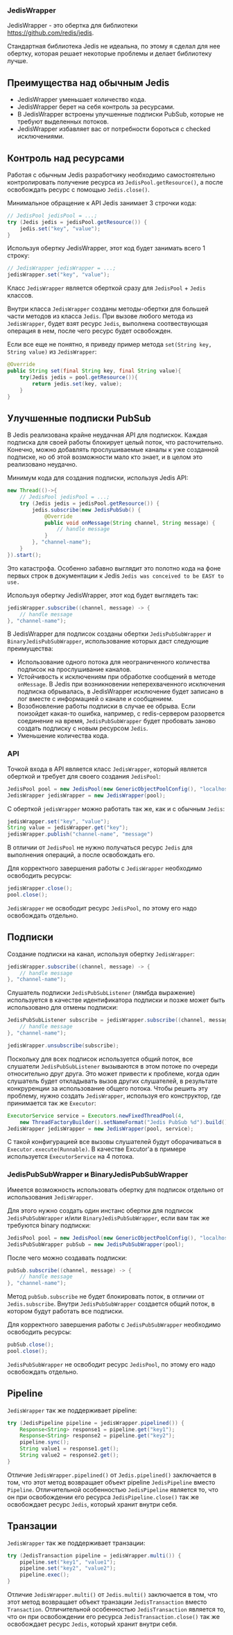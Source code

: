 ### JedisWrapper

JedisWrapper - это обертка для библиотеки <https://github.com/redis/jedis>.

Стандартная библиотека Jedis не идеальна, по этому я сделал для нее обертку, которая решает некоторые 
проблемы и делает библиотеку лучше.

## Преимущества над обычным Jedis

*  JedisWrapper уменьшает количество кода. 
*  JedisWrapper берет на себя контроль за ресурсами. 
*  В JedisWrapper встроены улучшенные подписки PubSub, которые не требуют выделенных потоков. 
*  JedisWrapper избавляет вас от потребности бороться с checked исключениями. 

## Контроль над ресурсами

Работая с обычным Jedis разработчику необходимо самостоятельно 
контролировать получение ресурса из `JedisPool.getResource()`, а 
после освобождать ресурс с помощью `Jedis.close()`.

Минимальное обращение к API Jedis занимает 3 строчки кода:
```java
// JedisPool jedisPool = ...; 
try (Jedis jedis = jedisPool.getResource()) {
    jedis.set("key", "value");
}
```

Используя обертку JedisWrapper, этот код будет занимать всего 1 строку:
```java
// JedisWrapper jedisWrapper = ...; 
jedisWrapper.set("key", "value");
```

Класс `JedisWrapper` является оберткой сразу для `JedisPool` + `Jedis` классов.

Внутри класса `JedisWrapper` созданы методы-обертки для большей части методов из класса `Jedis`. 
При вызове любого метода из `JedisWrapper`,
будет взят ресурс `Jedis`, выполнена соотвествующая операция в нем, после чего ресурс будет освобожден.

Если все еще не понятно, я приведу пример метода `set(String key, String value)` из `JedisWrapper`:
```java
@Override
public String set(final String key, final String value){
    try(Jedis jedis = pool.getResource()){
        return jedis.set(key, value);
    }
}
```

## Улучшенные подписки PubSub

В Jedis реализована крайне неудачная API для подпискок. Каждая подписка для своей работы 
блокирует целый поток, что расточительно. Конечно, можно добавлять прослушиваемые каналы к уже созданной подписке,
но об этой возможности мало кто знает, и в целом это реализовано неудачно.

Минимум кода для создания подписки, используя Jedis API:
```java
new Thread(()->{
    // JedisPool jedisPool = ...; 
    try (Jedis jedis = jedisPool.getResource()) {
        jedis.subscribe(new JedisPubSub() {
            @Override
            public void onMessage(String channel, String message) {
                // handle message
            }
        }, "channel-name");
    }
}).start();
```

Это катастрофа. Особенно забавно выглядит это полотно кода на фоне первых строк в 
документации к Jedis `Jedis was conceived to be EASY to use.`

Используя обертку JedisWrapper, этот код будет выглядеть так:
```java
jedisWrapper.subscribe((channel, message) -> {
    // handle message 
}, "channel-name");
```

В JedisWrapper для подписок созданы обертки `JedisPubSubWrapper` и `BinaryJedisPubSubWrapper`, 
использование которых даст следующие преимущества:
*  Использование одного потока для неограниченного количества подписок на прослушивание каналов.
*  Устойчивость к исключениям при обработке сообщений в методе `onMessage`. В Jedis при возникновении
неперехваченного исключения подписка обрывалась, в JedisWrapper исключение будет записано в лог вместе 
с информацией о канале и сообщением.
*  Возобновление работы подписки в случае ее обрыва. Если поизойдет какая-то ошибка, например,
с redis-сервером разорвется соединение на время,  `JedisPubSubWrapper` будет пробовать заново создать подписку с новым 
ресурсом `Jedis`.
*  Уменьшение количества кода.

### API

Точкой входа в API является класс `JedisWrapper`, который является оберткой и требует для своего 
создания `JedisPool`:
```java
JedisPool pool = new JedisPool(new GenericObjectPoolConfig(), "localhost", 6379);
JedisWrapper jedisWrapper = new JedisWrapper(pool);
```

С оберткой `jedisWrapper` можно работать так же, как и с обычным `Jedis`:
```java
jedisWrapper.set("key", "value");
String value = jedisWrapper.get("key");
jedisWrapper.publish("channel-name", "message")
```
В отличии от `JedisPool` не нужно получаться ресурс `Jedis` для выполнения операций, а после освобождать его.

Для корректного завершения работы с `JedisWrapper` необходимо освободить ресурсы:
```java
jedisWrapper.close();
pool.close();
```

`JedisWrapper` не освободит ресурс `JedisPool`, по этому его надо освобождать отдельно.

## Подписки

Создание подписки на канал, используя обертку `JedisWrapper`:
```java
jedisWrapper.subscribe((channel, message) -> {
    // handle message 
}, "channel-name");
```

Слушатель подписки `JedisPubSubListener` (лямбда выражение) используется в качестве идентификатора подписки и позже 
может быть использовано для отмены подписки: 
```java
JedisPubSubListener subscribe = jedisWrapper.subscribe((channel, message) -> {
    // handle message 
}, "channel-name");

jedisWrapper.unsubscribe(subscribe);
```

Поскольку для всех подписок используется общий поток, все слушатели
 `JedisPubSubListener` вызываются в этом потоке по очереди относительно друг друга.
Это может привести к проблеме, когда один слушатель будет откладывать вызов других слушателей,
в результате конкруренции за использование общего потока.
Чтобы решить эту проблему, нужно создать `JedisWrapper`, используя его конструктор, где принимается
так же `Executor`:
```java
ExecutorService service = Executors.newFixedThreadPool(4,
    new ThreadFactoryBuilder().setNameFormat("Jedis PubSub %d").build());
JedisWrapper jedisWrapper = new JedisWrapper(pool, service);
```
С такой конфигурацией все вызовы слушателей будут оборачиваться в `Executor.execute(Runnable)`.
В качестве Excutor'a в примере используется `ExecutorService` на 4 потока.

### JedisPubSubWrapper и BinaryJedisPubSubWrapper

Имеется возможность использовать обертку для подписок отдельно от использования `JedisWrapper`.

Для этого нужно создать один инстанс обертки для подписок `JedisPubSubWrapper` и/или `BinaryJedisPubSubWrapper`, 
если вам так же требуются binary подписки: 
```java
JedisPool pool = new JedisPool(new GenericObjectPoolConfig(), "localhost", 6379);
JedisPubSubWrapper pubSub = new JedisPubSubWrapper(pool);
```

После чего можно создавать подписки:
```java
pubSub.subscribe((channel, message) -> {
    // handle message
}, "channel-name");
```

Метод `pubSub.subscribe` не будет блокировать поток, в отличии от `Jedis.subscribe`. 
Внутри `JedisPubSubWrapper` создается общий поток, в котором будут работать все подписки.

Для корректного завершения работы с `JedisPubSubWrapper` необходимо освободить ресурсы:
```java
pubSub.close();
pool.close();
```

`JedisPubSubWrapper` не освободит ресурс `JedisPool`, по этому его надо освобождать отдельно.

## Pipeline

`JedisWrapper` так же поддерживает pipeline:
```java
try (JedisPipeline pipeline = jedisWrapper.pipelined()) {
    Response<String> response1 = pipeline.get("key1");
    Response<String> response2 = pipeline.get("key2");
    pipeline.sync();
    String value1 = response1.get();
    String value2 = response2.get();
}
```

Отличие `JedisWrapper.pipelined()` от `Jedis.pipelined()` заключается в том, что этот метод возвращает объект pipeline `JedisPipeline`
вместо `Pipeline`. Отличительной особенностью `JedisPipeline` является то, что он при освобождении 
его ресурса `JedisPipeline.close()` так же освобождает ресурс `Jedis`, который хранит внутри себя.

## Транзации

`JedisWrapper` так же поддерживает транзации:
```java
try (JedisTransaction pipeline = jedisWrapper.multi()) {
    pipeline.set("key1", "value1");
    pipeline.set("key2", "value2");
    pipeline.exec();
}
```

Отличие `JedisWrapper.multi()` от `Jedis.multi()` заключается в том, что этот метод возвращает объект транзации `JedisTransaction`
вместо `Transaction`. Отличительной особенностью `JedisTransaction` является то, что он при освобождении 
его ресурса `JedisTransaction.close()` так же освобождает ресурс `Jedis`, который хранит внутри себя.